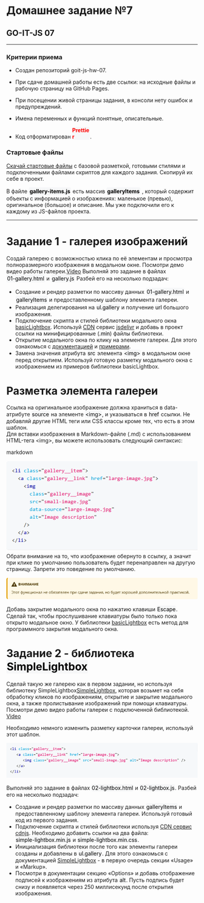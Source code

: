 # Домашнее задание №7

## GO-IT-JS 07 

---

### Критерии приема
* Создан репозиторий goit-js-hw-07.

* При сдаче домашней работы есть две ссылки: на исходные файлы и рабочую страницу на GitHub Pages.

* При посещении живой страницы задания, в консоли нету ошибок и предупреждений.

* Имена переменных и функций понятные, описательные.

* Код отформатирован <span style="display:inline-block;width:47px;border-radius:4px;color:red;background-color:#f6f7f8">**Prettier**</span>.
### Стартовые файлы
[Скачай стартовые файлы](https://minhaskamal.github.io/DownGit/#/home?url=https://github.com/goitacademy/javascript-homework/tree/main/v2/07/src) с базовой разметкой, готовыми стилями и подключенными файлами скриптов для каждого задания. Скопируй их себе в проект.  

В файле <span style="display:inline-block;padding:2px;border-radius:4px;color:black;background-color:#f6f7f8">**gallery-items.js**</span> есть массив <span style="display:inline-block;color:black;padding:2px;border-radius:4px;background-color:#f6f7f8">**galleryItems**</span> , который содержит объекты с информацией о изображениях: маленькое (превью), оригинальное (большое) и описание. Мы уже подключили его к каждому из JS-файлов проекта.

---

# Задание 1 - галерея изображений
Создай галерею с возможностью клика по её элементам и просмотра полноразмерного изображения в модальном окне. Посмотри демо видео работы галереи.[Video](https://user-images.githubusercontent.com/17479434/127711719-4e293f5b-fbaa-4851-8671-fc841963d961.mp4)
Выполняй это задание в файлах <span style="display:inline-block;padding:2px;border-radius:4px;color:black;background-color:#f6f7f8">01-gallery.html</span> и <span style="display:inline-block;padding:2px;border-radius:4px;color:black;background-color:#f6f7f8"> gallery.js </span> Разбей его на несколько подзадач:
* Создание и рендер разметки по массиву данных <span style="display:inline-block;padding:2px;border-radius:4px;color:black;background-color:#f6f7f8">01-gallery.html</span> и <span style="display:inline-block;padding:2px;border-radius:4px;color:black;background-color:#f6f7f8"> galleryItems </span> и предоставленному шаблону элемента галереи.
* Реализация делегирования на <span style="display:inline-block;padding:1px;border-radius:4px;color:black;background-color:#f6f7f8">ul.gallery</span>  и получение <span style="display:inline-block;border-radius:4px;color:black;background-color:#f6f7f8">url</span> большого изображения.
* Подключение скрипта и стилей библиотеки модального окна [basicLightbox](https://basiclightbox.electerious.com/).
Используй [CDN](https://www.jsdelivr.com/package/npm/basiclightbox?path=dist) сервис [jsdelivr](https://www.jsdelivr.com/package/npm/basiclightbox?path=dist) и добавь в проект ссылки на минифицированные (<span style="display:inline-block;border-radius:4px;color:black;background-color:#f6f7f8">.min</span>) файлы библиотеки.
* Открытие модального окна по клику на элементе галереи. Для этого ознакомься с [документацией](https://github.com/electerious/basicLightbox#readme) и [примерами](https://basiclightbox.electerious.com/).
* Замена значения атрибута <span style="display:inline-block;border-radius:4px;padding:1px;color:black;background-color:#f6f7f8">src</span> элемента <span style="display:inline-block;padding:1px;border-radius:4px;color:black;background-color:#f6f7f8">\<img></span> в модальном окне перед открытием. Используй готовую разметку модального окна с изображением из примеров библиотеки basicLightbox.

# Разметка элемента галереи
Ссылка на оригинальное изображение должна храниться в data-атрибуте <span style="display:inline-block;padding:1px;border-radius:4px;color:black;background-color:#f6f7f8">source</span> на элементе <span style="display:inline-block;padding:1px;border-radius:4px;color:black;background-color:#f6f7f8">\<img></span>, и указываться в <span style="display:inline-block;padding:1px;border-radius:4px;color:black;background-color:#f6f7f8">href</span> ссылки. Не добавляй другие HTML теги или CSS классы кроме тех, что есть в этом шаблон.  
Для вставки изображения в Markdown-файле (.md) с использованием HTML-тега \<img>, вы можете использовать следующий синтаксис:

markdown

![Html код](./assets/11241249012378u43.png)  
Обрати внимание на то, что изображение обернуто в ссылку, а значит при клике по умолчанию пользователь будет перенаправлен на другую страницу. Запрети это поведение по умолчанию.  

![Внимание](assets/8475983475349.png)  

Добавь закрытие модального окна по нажатию клавиши <span style="display:inline-block;padding:1px;border-radius:4px;color:black;background-color:#f6f7f8">Escape</span>. Сделай так, чтобы прослушивание клавиатуры было только пока открыто модальное окно. У библиотеки [basicLightbox](https://basiclightbox.electerious.com/) есть метод для программного закрытия модального окна.

# Задание 2 - библиотека <span style="display:inline-block;padding:1px;border-radius:4px;color:black;background-color:#f6f7f8">SimpleLightbox</span>  
Сделай такую же галерею как в первом задании, но используя библиотеку  SimpleLightbox[SimpleLightbox](https://simplelightbox.com/), которая возьмет на себя обработку кликов по изображениям, открытие и закрытие модального окна, а также пролистывание изображений при помощи клавиатуры. Посмотри демо видео работы галереи с подключенной библиотекой. [Video](https://user-images.githubusercontent.com/17479434/127714821-4b7527c8-01db-42d3-83f0-8c1578561982.mp4)  
  

Необходимо немного изменить разметку карточки галереи, используй этот шаблон.  

![](assets/349672384.png)  

Выполняй это задание в файлах <span style="display:inline-block;padding:1px;border-radius:4px;color:black;background-color:#f6f7f8">02-lightbox.html</span>  и <span style="display:inline-block;padding:1px;border-radius:4px;color:black;background-color:#f6f7f8">02-lightbox.js</span>. Разбей его на несколько подзадач:
* Создание и рендер разметки по массиву данных <span style="display:inline-block;padding:1px;border-radius:4px;color:black;background-color:#f6f7f8">galleryItems</span> и предоставленному шаблону элемента галереи. Используй готовый код из первого задания.
* Подключение скрипта и стилей библиотеки используя [CDN сервис cdnjs](https://cdnjs.com/libraries/simplelightbox). Необходимо добавить ссылки на два файла: <span style="display:inline-block;padding:1px;border-radius:4px;color:black;background-color:#f6f7f8">simple-lightbox.min.js</span> и <span style="display:inline-block;padding:1px;border-radius:4px;color:black;background-color:#f6f7f8">simple-lightbox.min.css</span>.
* Инициализация библиотеки после того как элементы галереи созданы и добавлены в <span style="display:inline-block;padding:1px;border-radius:4px;color:black;background-color:#f6f7f8">ul.gallery</span>. Для этого ознакомься с документацией [SimpleLightbox](https://simplelightbox.com/) - в первую очередь секции «Usage» и «Markup».
* Посмотри в документации секцию «Options» и добавь отображение подписей к изображениям из атрибута <span style="display:inline-block;padding:1px;border-radius:4px;color:black;background-color:#f6f7f8">alt</span>. Пусть подпись будет снизу и появляется через 250 миллисекунд после открытия изображения.

























